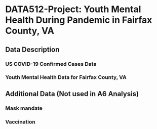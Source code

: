 # DATA512-Project: Youth Mental Health During Pandemic in Fairfax County, VA


## Data Description

### US COVID-19 Confirmed Cases Data

### Youth Mental Health Data for Fairfax County, VA



## Additional Data (Not used in A6 Analysis)

### Mask mandate

### Vaccination
